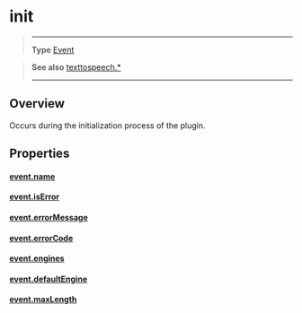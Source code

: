 # init

> --------------------- ------------------------------------------------------------------------------------------
> __Type__              [Event](https://docs.coronalabs.com/api/type/Event.html)

> __See also__          [texttospeech.*](/plugin/texttospeech/)
> --------------------- ------------------------------------------------------------------------------------------

## Overview

Occurs during the initialization process of the plugin.

## Properties

#### [event.name](/plugin/texttospeech/event/init/name)

#### [event.isError](/plugin/texttospeech/event/init/isError)

#### [event.errorMessage](/plugin/texttospeech/event/init/errorMessage)

#### [event.errorCode](/plugin/texttospeech/event/init/errorCode)

#### [event.engines](/plugin/texttospeech/event/init/engines)

#### [event.defaultEngine](/plugin/texttospeech/event/init/defaultEngine)

#### [event.maxLength](/plugin/texttospeech/event/init/maxLength)